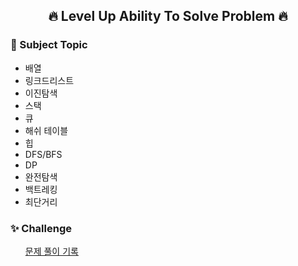 <div align=center>
<h2> 🔥 Level Up Ability To Solve Problem 🔥 </h2>
</div>

<h3> 📝 Subject Topic</h3>
<ul>
  <li> 배열</li>
  <li> 링크드리스트</li>
  <li> 이진탐색</li>
  <li> 스택</li>
  <li> 큐</li>
  <li> 해쉬 테이블</li>
  <li> 힙</li>
  <li> DFS/BFS</li>
  <li> DP</li>
  <li> 완전탐색</li>
  <li> 백트레킹</li>
  <li> 최단거리</li>
</ul>

<h3> ✨ Challenge</h3>
<ul type="none">
  <li> <a href = "https://sunzero.notion.site/23e3b07a66cd47f4a48b0c3307d4f778?v=b4e54fdaca0641adbec60108be84f964">문제 풀이 기록</a>
</ul>

